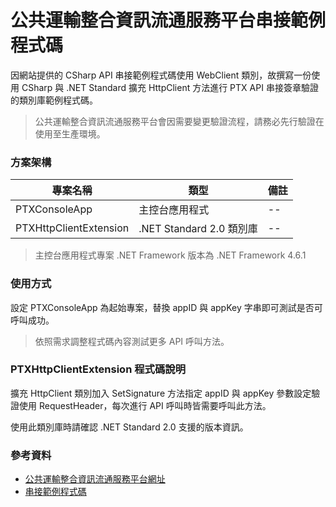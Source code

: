 # 公共運輸整合資訊流通服務平台串接範例程式碼

因網站提供的 CSharp API 串接範例程式碼使用 WebClient 類別，故撰寫一份使用 CSharp 與 .NET Standard 擴充 HttpClient 方法進行 PTX API 串接簽章驗證的類別庫範例程式碼。

> 公共運輸整合資訊流通服務平台會因需要變更驗證流程，請務必先行驗證在使用至生產環境。

### 方案架構
|專案名稱|類型|備註|
|--|--|--|
|PTXConsoleApp|主控台應用程式|--|
|PTXHttpClientExtension|.NET Standard 2.0 類別庫|--|

> 主控台應用程式專案 .NET Framework 版本為 .NET Framework 4.6.1

### 使用方式

設定 PTXConsoleApp 為起始專案，替換 appID 與 appKey 字串即可測試是否可呼叫成功。

> 依照需求調整程式碼內容測試更多 API 呼叫方法。

### PTXHttpClientExtension 程式碼說明

擴充 HttpClient 類別加入 SetSignature 方法指定 appID 與 appKey 參數設定驗證使用 RequestHeader，每次進行 API 呼叫時皆需要呼叫此方法。

使用此類別庫時請確認 .NET Standard 2.0 支援的版本資訊。

### 參考資料

- [公共運輸整合資訊流通服務平台網址](http://ptx.transportdata.tw/PTX)
- [串接範例程式碼](http://ptx.transportdata.tw/PTX/Data/Code)
